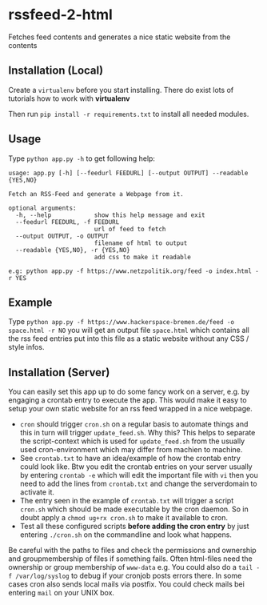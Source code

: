 # rssfeed-2-html
Fetches feed contents and generates a nice static website from the contents

## Installation (Local)

Create a `virtualenv` before you start installing. There do exist lots of tutorials how to work with **virtualenv**

Then run `pip install -r requirements.txt` to install all needed modules.

## Usage

Type `python app.py -h` to get following help:

```
usage: app.py [-h] [--feedurl FEEDURL] [--output OUTPUT] --readable {YES,NO}

Fetch an RSS-Feed and generate a Webpage from it.

optional arguments:
  -h, --help            show this help message and exit
  --feedurl FEEDURL, -f FEEDURL
                        url of feed to fetch
  --output OUTPUT, -o OUTPUT
                        filename of html to output
  --readable {YES,NO}, -r {YES,NO}
                        add css to make it readable

e.g: python app.py -f https://www.netzpolitik.org/feed -o index.html -r YES
```

## Example

Type `python app.py -f https://www.hackerspace-bremen.de/feed -o space.html -r NO`
you will get an output file `space.html` which contains all the rss feed entries put into this file as a static website without any CSS / style infos.

## Installation (Server)

You can easily set this app up to do some fancy work on a server, e.g. by engaging a crontab entry to execute the app. This would make it easy to setup your own static website for an rss feed wrapped in a nice webpage.

* `cron` should trigger `cron.sh` on a regular basis to automate things and this in turn will trigger `update_feed.sh`. Why this? This helps to separate the script-context which is used for `update_feed.sh` from the usually used cron-environment which may differ from machien to machine.
* See `crontab.txt` to have an idea/example of how the crontab entry could look like. Btw you edit the crontab entries on your server usually by entering `crontab -e` which will edit the important file with `vi` then you need to add the lines from `crontab.txt` and change the serverdomain to activate it.
* The entry seen in the example of `crontab.txt` will trigger a script `cron.sh` which should be made executable by the cron daemon. So in doubt apply a `chmod ug+rx cron.sh` to make it available to cron.
* Test all these configured scripts **before adding the cron entry** by just entering `./cron.sh` on the commandline and look what happens.

Be careful with the paths to files and check the permissions and ownership and groupmembership of files if something fails. Often html-files need the ownership or group membership of `www-data` e.g. You could also do a `tail -f /var/log/syslog` to debug if your cronjob posts errors there. In some cases cron also sends local mails via postfix. You could check mails bei entering `mail` on your UNIX box.